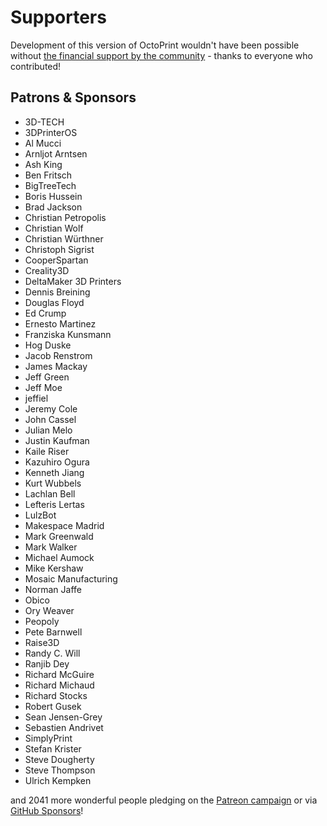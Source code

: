 # Supporters

Development of this version of OctoPrint wouldn't have been possible without
[the financial support by the community](https://support.octoprint.org) -
thanks to everyone who contributed!

## Patrons & Sponsors

  * 3D-TECH
  * 3DPrinterOS
  * Al Mucci
  * Arnljot Arntsen
  * Ash King
  * Ben Fritsch
  * BigTreeTech
  * Boris Hussein
  * Brad Jackson
  * Christian Petropolis
  * Christian Wolf
  * Christian Würthner
  * Christoph Sigrist
  * CooperSpartan
  * Creality3D
  * DeltaMaker 3D Printers
  * Dennis Breining
  * Douglas Floyd
  * Ed Crump
  * Ernesto Martinez
  * Franziska Kunsmann
  * Hog Duske
  * Jacob Renstrom
  * James Mackay
  * Jeff Green
  * Jeff Moe
  * jeffiel
  * Jeremy Cole
  * John Cassel
  * Julian Melo
  * Justin Kaufman
  * Kaile Riser
  * Kazuhiro Ogura
  * Kenneth Jiang
  * Kurt Wubbels
  * Lachlan Bell
  * Lefteris Lertas
  * LulzBot
  * Makespace Madrid
  * Mark Greenwald
  * Mark Walker
  * Michael Aumock
  * Mike Kershaw
  * Mosaic Manufacturing
  * Norman Jaffe
  * Obico
  * Ory Weaver
  * Peopoly
  * Pete Barnwell
  * Raise3D
  * Randy C. Will
  * Ranjib Dey
  * Richard McGuire
  * Richard Michaud
  * Richard Stocks
  * Robert Gusek
  * Sean Jensen-Grey
  * Sebastien Andrivet
  * SimplyPrint
  * Stefan Krister
  * Steve Dougherty
  * Steve Thompson
  * Ulrich Kempken

and 2041 more wonderful people pledging on the [Patreon campaign](https://patreon.com/foosel) or via [GitHub Sponsors](https://github.com/users/foosel/sponsorship)!
